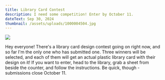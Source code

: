 ```yaml
---
title: Library Card Contest
description: I need some competition! Enter by October 11.
dateText: Sep 30, 2024
thumbnail: /assets/uploads/1000004504.jpg
---
```

![](/assets/uploads/1000004504.jpg)

Hey everyone! There's a library card design contest going on right now, and so far I'm the only one who has submitted one. Three winners will be selected, and each of them will get an actual plastic library card with their design on it! If you want to enter, head to the library, grab a sheet from beside the counter, and follow the instructions. Be quick, though - submissions close October 11.
